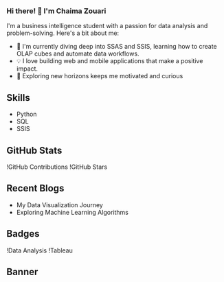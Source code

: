 ### Hi there! 👋 I'm Chaima Zouari

I'm a business intelligence student with a passion for data analysis and problem-solving. Here's a bit about me:

- 🌱 I'm currently diving deep into SSAS and SSIS, learning how to create OLAP cubes and automate data workflows.
- 💡 I love building web and mobile applications that make a positive impact.
- 🚀 Exploring new horizons keeps me motivated and curious

## Skills

- Python
- SQL
- SSIS

## GitHub Stats

!GitHub Contributions
!GitHub Stars

## Recent Blogs

- My Data Visualization Journey
- Exploring Machine Learning Algorithms

## Badges

!Data Analysis
!Tableau

## Banner

